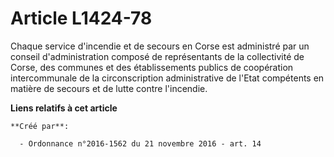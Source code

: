 # Article L1424-78

Chaque service d'incendie et de secours en Corse est administré par un conseil d'administration composé de représentants de
la collectivité de Corse, des communes et des établissements publics de coopération intercommunale de la circonscription
administrative de l'Etat compétents en matière de secours et de lutte contre l'incendie.

**Liens relatifs à cet article**

	**Créé par**:

	  - Ordonnance n°2016-1562 du 21 novembre 2016 - art. 14
